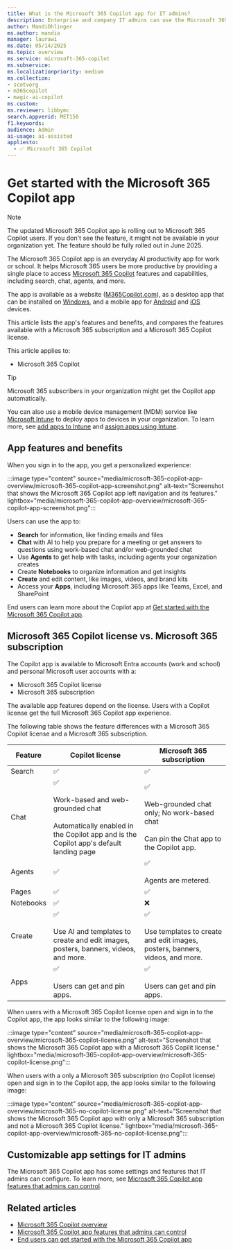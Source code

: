 ```yaml
---  
title: What is the Microsoft 365 Copilot app for IT admins?
description: Enterprise and company IT admins can use the Microsoft 365 Copilot app to help users be more productive at work or school. The app is available as a website and an app that can be installed on Windows, Android, and iOS devices. Learn more about the app's benefits and compare the features available with a Microsoft 365 subscription and a Microsoft 365 Copilot license.
author: MandiOhlinger
ms.author: mandia
manager: laurawi
ms.date: 05/14/2025
ms.topic: overview
ms.service: microsoft-365-copilot
ms.subservice: 
ms.localizationpriority: medium
ms.collection: 
- scotvorg
- m365copilot
- magic-ai-copilot
ms.custom:  
ms.reviewer: libbymc
search.appverid: MET150
f1.keywords: 
audience: Admin
ai-usage: ai-assisted
appliesto:
  - ✅ Microsoft 365 Copilot
---
```


# Get started with the Microsoft 365 Copilot app

> [!NOTE]
> The updated Microsoft 365 Copilot app is rolling out to Microsoft 365 Copilot users. If you don't see the feature, it might not be available in your organization yet. The feature should be fully rolled out in June 2025.

The Microsoft 365 Copilot app is an everyday AI productivity app for work or school. It helps Microsoft 365 users be more productive by providing a single place to access [Microsoft 365 Copilot](microsoft-365-copilot-overview.md) features and capabilities, including search, chat, agents, and more.

The app is available as a website ([M365Copilot.com](https://www.M365Copilot.com)), as a desktop app that can be installed on [Windows](https://apps.microsoft.com/detail/9wzdncrd29v9), and a mobile app for [Android](https://support.microsoft.com/office/microsoft-365-copilot-app-for-android-0383d031-a1c6-46c9-b734-53cd1d22765b) and [iOS](https://support.microsoft.com/office/microsoft-365-copilot-app-for-ios-c8880c05-883a-46b6-ad32-9bffa31228d0) devices.

This article lists the app's features and benefits, and compares the features available with a Microsoft 365 subscription and a Microsoft 365 Copilot license.

This article applies to:

- Microsoft 365 Copilot

> [!TIP]
> Microsoft 365 subscribers in your organization might get the Copilot app automatically.
>
> You can also use a mobile device management (MDM) service like [Microsoft Intune](/intune/intune-service/fundamentals/what-is-intune) to deploy apps to devices in your organization. To learn more, see [add apps to Intune](/intune/intune-service/apps/apps-add) and [assign apps using Intune](/intune/intune-service/apps/apps-deploy).

## App features and benefits

When you sign in to the app, you get a personalized experience:

:::image type="content" source="media/microsoft-365-copilot-app-overview/microsoft-365-copilot-app-screenshot.png" alt-text="Screenshot that shows the Microsoft 365 Copilot app left navigation and its features." lightbox="media/microsoft-365-copilot-app-overview/microsoft-365-copilot-app-screenshot.png":::

Users can use the app to:

- **Search** for information, like finding emails and files
- **Chat** with AI to help you prepare for a meeting or get answers to questions using work-based chat and/or web-grounded chat
- Use **Agents** to get help with tasks, including agents your organization creates
- Create **Notebooks** to organize information and get insights
- **Create** and edit content, like images, videos, and brand kits
- Access your **Apps**, including Microsoft 365 apps like Teams, Excel, and SharePoint

End users can learn more about the Copilot app at [Get started with the Microsoft 365 Copilot app](https://support.microsoft.com/topic/get-started-with-the-microsoft-365-copilot-app-092599f1-5917-4bd6-bd59-58af628bbc39).

## Microsoft 365 Copilot license vs. Microsoft 365 subscription

The Copilot app is available to Microsoft Entra accounts (work and school) and personal Microsoft user accounts with a:

- Microsoft 365 Copilot license
- Microsoft 365 subscription

The available app features depend on the license. Users with a Copilot license get the full Microsoft 365 Copilot app experience.

The following table shows the feature differences with a Microsoft 365 Copilot license and a Microsoft 365 subscription.

| Feature | Copilot license | Microsoft 365 subscription |
|---|---|---|
| Search | ✅ | ✅ |
| Chat | ✅ <br><br> Work-based and web-grounded chat <br/><br/>Automatically enabled in the Copilot app and is the Copilot app's default landing page | ✅ <br><br> Web-grounded chat only; No work-based chat <br/><br/>Can pin the Chat app to the Copilot app. |
| Agents | ✅ | ✅ <br/><br/> Agents are metered. |
| Pages | ✅ | ✅ |
| Notebooks | ✅ | ❌ |
| Create | ✅ <br/><br/> Use AI and templates to create and edit images, posters, banners, videos, and more. | ✅ <br><br> Use templates to create and edit images, posters, banners, videos, and more. |
| Apps | ✅ <br/><br/>Users can get and pin apps. | ✅ <br/><br/>Users can get and pin apps. |

When users with a Microsoft 365 Copilot license open and sign in to the Copilot app, the app looks similar to the following image:

:::image type="content" source="media/microsoft-365-copilot-app-overview/microsoft-365-copilot-license.png" alt-text="Screenshot that shows the Microsoft 365 Copilot app with a Microsoft 365 Copilit license." lightbox="media/microsoft-365-copilot-app-overview/microsoft-365-copilot-license.png":::

When users with a only a Microsoft 365 subscription (no Copilot license) open and sign in to the Copilot app, the app looks similar to the following image:

:::image type="content" source="media/microsoft-365-copilot-app-overview/microsoft-365-no-copilot-license.png" alt-text="Screenshot that shows the Microsoft 365 Copilot app with only a Microsoft 365 subscription and not a Microsoft 365 Copilot license." lightbox="media/microsoft-365-copilot-app-overview/microsoft-365-no-copilot-license.png":::

## Customizable app settings for IT admins

The Microsoft 365 Copilot app has some settings and features that IT admins can configure. To learn more, see [Microsoft 365 Copilot app features that admins can control](microsoft-365-copilot-app-admin-settings.md).

## Related articles

- [Microsoft 365 Copilot overview](microsoft-365-copilot-overview.md)
- [Microsoft 365 Copilot app features that admins can control](microsoft-365-copilot-app-admin-settings.md)
- [End users can get started with the Microsoft 365 Copilot app](https://support.microsoft.com/topic/get-started-with-the-microsoft-365-copilot-app-092599f1-5917-4bd6-bd59-58af628bbc39)

